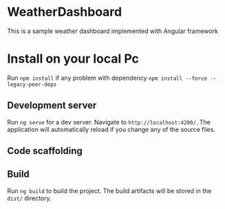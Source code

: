 # WeatherDashboard
 This is a sample weather dashboard implemented with Angular framework 

# Install on your local Pc
 Run `npm install` if any problem with dependency  `npm install --force --legacy-peer-deps`

## Development server

Run `ng serve` for a dev server. Navigate to `http://localhost:4200/`. The application will automatically reload if you change any of the source files.

## Code scaffolding


## Build

Run `ng build` to build the project. The build artifacts will be stored in the `dist/` directory.


